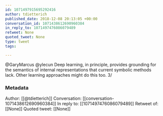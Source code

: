 ```yaml
---
id: 1071497915695292416
author: tdietterich
published_date: 2018-12-08 20:13:05 +00:00
conversation_id: 1071438612690960384
in_reply_to: 1071497476086079489
retweet: None
quoted_tweet: None
type: tweet
tags:

---
```


@GaryMarcus @ylecun Deep learning, in principle, provides grounding for the semantics of internal representations that current symbolic methods lack. Other learning approaches might do this too. 3/

### Metadata

Author: [[@tdietterich]]
Conversation: [[conversation-1071438612690960384]]
In reply to: [[1071497476086079489]]
Retweet of: [[None]]
Quoted tweet: [[None]]
